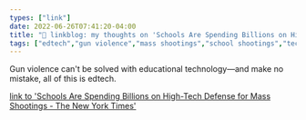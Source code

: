 ```yaml
---
types: ["link"]
date: 2022-06-26T07:41:20-04:00
title: "🔗 linkblog: my thoughts on 'Schools Are Spending Billions on High-Tech Defense for Mass Shootings - The New York Times'"
tags: ["edtech","gun violence","mass shootings","school shootings","technology","surveillance"]
---
```

 Gun violence can't be solved with educational technology—and make no mistake, all of this is edtech.

[link to 'Schools Are Spending Billions on High-Tech Defense for Mass Shootings - The New York Times'](https://www.nytimes.com/2022/06/26/business/school-safety-technology.html)
